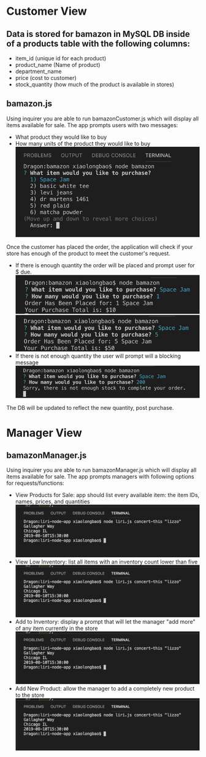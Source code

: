 # Customer View
## Data is stored for bamazon in MySQL DB inside of a products table with the following columns:
* item_id (unique id for each product)
* product_name (Name of product)
* department_name
* price (cost to customer)
* stock_quantity (how much of the product is available in stores)

## bamazon.js
Using inquirer you are able to run bamazonCustomer.js which will display all items available for sale. The app prompts users with two messages:
* What product they would like to buy
* How many units of the product they would like to buy
![bamazon.js question image](https://raw.githubusercontent.com/gundmr/bamazon/master/images/Start.png)

Once the customer has placed the order, the application will check if your store has enough of the product to meet the customer's request. 
* If there is enough quantity the order will be placed and prompt user for $ due.
![bamazon.js purchase1 image](https://raw.githubusercontent.com/gundmr/bamazon/master/images/purchase1.png)
![bamazon.js purchase2 image](https://raw.githubusercontent.com/gundmr/bamazon/master/images/purchase2.png)
* If there is not enough quantity the user will prompt will a blocking message
![bamazon.js no-purchase image](https://raw.githubusercontent.com/gundmr/bamazon/master/images/failed_purchase.png)
  
The DB will be updated to reflect the new quantity, post purchase. 


# Manager View
## bamazonManager.js
Using inquirer you are able to run bamazonManager.js which will display all items available for sale. The app prompts managers with following options for requests/functions:
* View Products for Sale: app should list every available item: the item IDs, names, prices, and quantities
  ![bamazonManager.js available image](https://raw.githubusercontent.com/gundmr/liri-node-app/master/concert.png)
* View Low Inventory: list all items with an inventory count lower than five
  ![bamazonManager.js low image](https://raw.githubusercontent.com/gundmr/liri-node-app/master/concert.png)
* Add to Inventory: display a prompt that will let the manager "add more" of any item currently in the store
  ![bamazonManager.js low image](https://raw.githubusercontent.com/gundmr/liri-node-app/master/concert.png)
* Add New Product: allow the manager to add a completely new product to the store 
  ![bamazonManager.js new image](https://raw.githubusercontent.com/gundmr/liri-node-app/master/concert.png)


